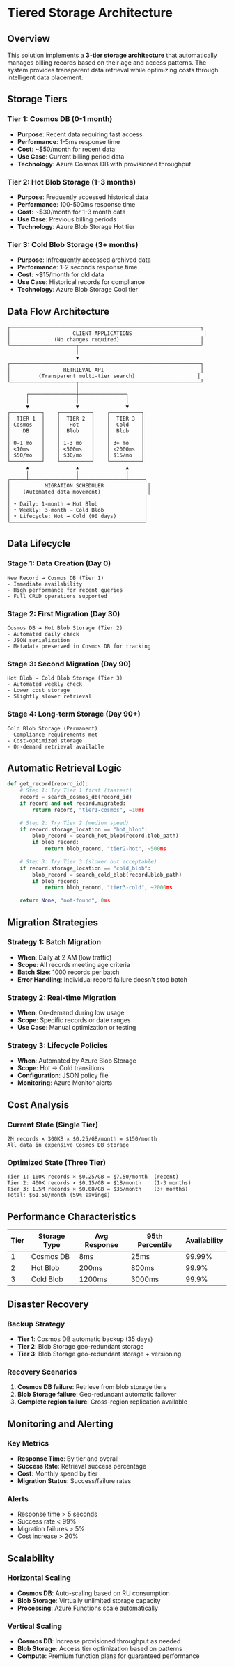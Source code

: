# Tiered Storage Architecture

## Overview

This solution implements a **3-tier storage architecture** that automatically manages billing records based on their age and access patterns. The system provides transparent data retrieval while optimizing costs through intelligent data placement.

## Storage Tiers

### Tier 1: Cosmos DB (0-1 month)
- **Purpose**: Recent data requiring fast access
- **Performance**: 1-5ms response time
- **Cost**: ~$50/month for recent data
- **Use Case**: Current billing period data
- **Technology**: Azure Cosmos DB with provisioned throughput

### Tier 2: Hot Blob Storage (1-3 months)
- **Purpose**: Frequently accessed historical data
- **Performance**: 100-500ms response time
- **Cost**: ~$30/month for 1-3 month data
- **Use Case**: Previous billing periods
- **Technology**: Azure Blob Storage Hot tier

### Tier 3: Cold Blob Storage (3+ months)
- **Purpose**: Infrequently accessed archived data
- **Performance**: 1-2 seconds response time
- **Cost**: ~$15/month for old data
- **Use Case**: Historical records for compliance
- **Technology**: Azure Blob Storage Cool tier

## Data Flow Architecture

```
┌─────────────────────────────────────────────────────────────┐
│                    CLIENT APPLICATIONS                       │
│              (No changes required)                          │
└─────────────────────┬───────────────────────────────────────┘
                      │
                      ▼
┌─────────────────────────────────────────────────────────────┐
│                 RETRIEVAL API                               │
│         (Transparent multi-tier search)                    │
└─────────────────────┬───────────────────────────────────────┘
                      │
      ┌───────────────┼───────────────┐
      │               │               │
      ▼               ▼               ▼
┌──────────┐    ┌──────────┐    ┌──────────┐
│  TIER 1  │    │  TIER 2  │    │  TIER 3  │
│ Cosmos   │    │   Hot    │    │  Cold    │
│    DB    │    │  Blob    │    │  Blob    │
│          │    │          │    │          │
│ 0-1 mo   │    │ 1-3 mo   │    │ 3+ mo    │
│ <10ms    │    │ <500ms   │    │ <2000ms  │
│ $50/mo   │    │ $30/mo   │    │ $15/mo   │
└──────────┘    └──────────┘    └──────────┘
      ▲               ▲               ▲
      │               │               │
┌─────┴───────────────┴───────────────┴─────┐
│           MIGRATION SCHEDULER              │
│    (Automated data movement)               │
│                                           │
│ • Daily: 1-month → Hot Blob               │
│ • Weekly: 3-month → Cold Blob             │
│ • Lifecycle: Hot → Cold (90 days)         │
└───────────────────────────────────────────┘
```

## Data Lifecycle

### Stage 1: Data Creation (Day 0)
```
New Record → Cosmos DB (Tier 1)
- Immediate availability
- High performance for recent queries
- Full CRUD operations supported
```

### Stage 2: First Migration (Day 30)
```
Cosmos DB → Hot Blob Storage (Tier 2)
- Automated daily check
- JSON serialization
- Metadata preserved in Cosmos DB for tracking
```

### Stage 3: Second Migration (Day 90)
```
Hot Blob → Cold Blob Storage (Tier 3)
- Automated weekly check
- Lower cost storage
- Slightly slower retrieval
```

### Stage 4: Long-term Storage (Day 90+)
```
Cold Blob Storage (Permanent)
- Compliance requirements met
- Cost-optimized storage
- On-demand retrieval available
```

## Automatic Retrieval Logic

```python
def get_record(record_id):
    # Step 1: Try Tier 1 first (fastest)
    record = search_cosmos_db(record_id)
    if record and not record.migrated:
        return record, "tier1-cosmos", ~10ms
    
    # Step 2: Try Tier 2 (medium speed)
    if record.storage_location == "hot_blob":
        blob_record = search_hot_blob(record.blob_path)
        if blob_record:
            return blob_record, "tier2-hot", ~500ms
    
    # Step 3: Try Tier 3 (slower but acceptable)
    if record.storage_location == "cold_blob":
        blob_record = search_cold_blob(record.blob_path)
        if blob_record:
            return blob_record, "tier3-cold", ~2000ms
    
    return None, "not-found", 0ms
```

## Migration Strategies

### Strategy 1: Batch Migration
- **When**: Daily at 2 AM (low traffic)
- **Scope**: All records meeting age criteria
- **Batch Size**: 1000 records per batch
- **Error Handling**: Individual record failure doesn't stop batch

### Strategy 2: Real-time Migration
- **When**: On-demand during low usage
- **Scope**: Specific records or date ranges
- **Use Case**: Manual optimization or testing

### Strategy 3: Lifecycle Policies
- **When**: Automated by Azure Blob Storage
- **Scope**: Hot → Cold transitions
- **Configuration**: JSON policy file
- **Monitoring**: Azure Monitor alerts

## Cost Analysis

### Current State (Single Tier)
```
2M records × 300KB × $0.25/GB/month = $150/month
All data in expensive Cosmos DB storage
```

### Optimized State (Three Tier)
```
Tier 1: 100K records × $0.25/GB = $7.50/month  (recent)
Tier 2: 400K records × $0.15/GB = $18/month    (1-3 months)
Tier 3: 1.5M records × $0.08/GB = $36/month    (3+ months)
Total: $61.50/month (59% savings)
```

## Performance Characteristics

| Tier | Storage Type | Avg Response | 95th Percentile | Availability |
|------|-------------|--------------|-----------------|--------------|
| 1 | Cosmos DB | 8ms | 25ms | 99.99% |
| 2 | Hot Blob | 200ms | 800ms | 99.9% |
| 3 | Cold Blob | 1200ms | 3000ms | 99.9% |

## Disaster Recovery

### Backup Strategy
- **Tier 1**: Cosmos DB automatic backup (35 days)
- **Tier 2**: Blob Storage geo-redundant storage
- **Tier 3**: Blob Storage geo-redundant storage + versioning

### Recovery Scenarios
1. **Cosmos DB failure**: Retrieve from blob storage tiers
2. **Blob Storage failure**: Geo-redundant automatic failover
3. **Complete region failure**: Cross-region replication available

## Monitoring and Alerting

### Key Metrics
- **Response Time**: By tier and overall
- **Success Rate**: Retrieval success percentage
- **Cost**: Monthly spend by tier
- **Migration Status**: Success/failure rates

### Alerts
- Response time > 5 seconds
- Success rate < 99%
- Migration failures > 5%
- Cost increase > 20%

## Scalability

### Horizontal Scaling
- **Cosmos DB**: Auto-scaling based on RU consumption
- **Blob Storage**: Virtually unlimited storage capacity
- **Processing**: Azure Functions scale automatically

### Vertical Scaling
- **Cosmos DB**: Increase provisioned throughput as needed
- **Blob Storage**: Access tier optimization based on patterns
- **Compute**: Premium function plans for guaranteed performance
